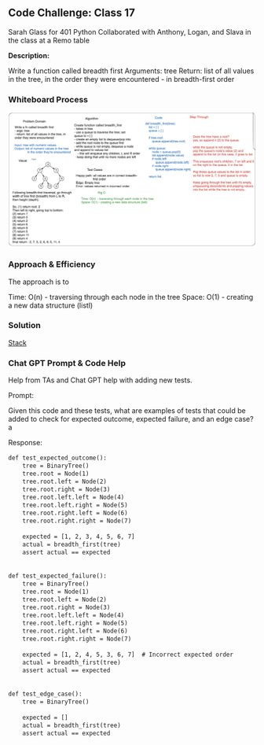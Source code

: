## Code Challenge: Class 17

Sarah Glass for 401 Python
Collaborated with Anthony, Logan, and Slava in the class at a Remo table

**Description:**

Write a function called breadth first
Arguments: tree
Return: list of all values in the tree, in the order they were encountered - in breadth-first order

### Whiteboard Process

![Code Challenge 17](cc17-whiteboard.png)

### Approach & Efficiency

The approach is to

Time: O(n)  - traversing through each node in the tree
Space: O(1) - creating a new data structure (listl)

### Solution

[Stack](data_structures/binary_tree.py)

### Chat GPT Prompt & Code Help

Help from TAs and Chat GPT help with adding new tests.

Prompt:

Given this code and these tests, what are examples of tests that could be added to check for expected outcome, expected failure, and an edge case?a

Response:

```
def test_expected_outcome():
    tree = BinaryTree()
    tree.root = Node(1)
    tree.root.left = Node(2)
    tree.root.right = Node(3)
    tree.root.left.left = Node(4)
    tree.root.left.right = Node(5)
    tree.root.right.left = Node(6)
    tree.root.right.right = Node(7)

    expected = [1, 2, 3, 4, 5, 6, 7]
    actual = breadth_first(tree)
    assert actual == expected


def test_expected_failure():
    tree = BinaryTree()
    tree.root = Node(1)
    tree.root.left = Node(2)
    tree.root.right = Node(3)
    tree.root.left.left = Node(4)
    tree.root.left.right = Node(5)
    tree.root.right.left = Node(6)
    tree.root.right.right = Node(7)

    expected = [1, 2, 4, 5, 3, 6, 7]  # Incorrect expected order
    actual = breadth_first(tree)
    assert actual == expected


def test_edge_case():
    tree = BinaryTree()

    expected = []
    actual = breadth_first(tree)
    assert actual == expected
```
